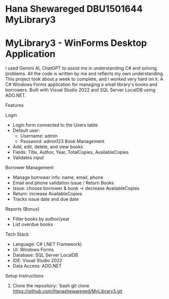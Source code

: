 #  Hana Shewareged DBU1501644 MyLibrary3
#  MyLibrary3 - WinForms Desktop Application

I used Gemini AI, ChatGPT to assist me in understanding C# and solving problems. All the code is written by me and reflects my own understanding. This project took about a week to complete, and I worked very hard on it. 
A C# Windows Forms application for managing a small library's books and borrowers. Built with Visual Studio 2022 and SQL Server LocalDB using ADO.NET.

Features

 Login
- Login form connected to the Users table
- Default user:  
  - Username: admin  
  - Password: admin123
 Book Management
- Add, edit, delete, and view books  
- Fields: Title, Author, Year, TotalCopies, AvailableCopies  
- Validates input

 Borrower Management
- Manage borrower info: name, email, phone  
- Email and phone validation
  Issue / Return Books
- Issue: choose borrower & book → decrease AvailableCopies  
- Return: increase AvailableCopies  
- Tracks issue date and due date

 Reports (Bonus)
- Filter books by author/year  
- List overdue books

Tech Stack

- Language: C# (.NET Framework)  
- UI: Windows Forms  
- Database: SQL Server LocalDB  
- IDE: Visual Studio 2022  
- Data Access: ADO.NET

Setup Instructions

1. Clone the repository:
   `bash
   git clone https://github.com/Hanashewareged/MyLibrary3.git



